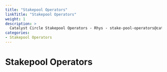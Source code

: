 ```yaml
---
title: "Stakepool Operators"
linkTitle: "Stakepool Operators"
weight: 1
description: >
  Catalyst Circle Stakepool Operators - Rhys - stake-pool-operators@catalystcircle.io 
categories:
- Stakepool Operators
---
```


# Stakepool Operators
